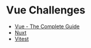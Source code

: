 # Vue Challenges

- [Vue - The Complete Guide](challenge-001/README.md)
- [Nuxt](challenge-002/README.md)
- [Vitest](challenge-003/README.md)

